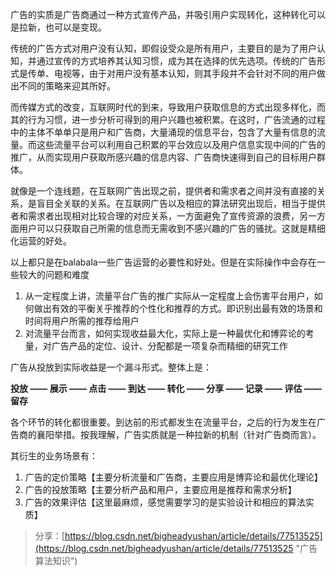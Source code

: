 广告的实质是广告商通过一种方式宣传产品，并吸引用户实现转化，这种转化可以是拉新，也可以是变现。

传统的广告方式对用户没有认知，即假设受众是所有用户，主要目的是为了用户认知，并通过宣传的方式培养其认知习惯，成为其在选择的优先选项。传统的广告形式是传单、电视等，由于对用户没有基本认知，则其手段并不会针对不同的用户做出不同的策略来迎其所好。

而传媒方式的改变，互联网时代的到来，导致用户获取信息的方式出现多样化，而其的行为习惯，进一步分析可得到的用户兴趣也被积累。在这时，广告流通的过程中的主体不单单只是用户和广告商，大量涌现的信息平台，包含了大量有信息的流量。而这些流量平台可以利用自己积累的平台效应以及用户信息实现中间的广告的推广，从而实现用户获取所感兴趣的信息内容、广告商快速得到自己的目标用户群体。

就像是一个连线题，在互联网广告出现之前，提供者和需求者之间并没有直接的关系，是盲目全关联的关系。在互联网广告以及相应的算法研究出现后，相当于提供者和需求者出现相对比较合理的对应关系，一方面避免了宣传资源的浪费，另一方面用户可以只获取自己所需的信息而无需收到不感兴趣的广告的骚扰。这就是精细化运营的好处。

以上都只是在balabala一些广告运营的必要性和好处。但是在实际操作中会存在一些较大的问题和难度

1. 从一定程度上讲，流量平台广告的推广实际从一定程度上会伤害平台用户，如何做出有效的平衡关乎推荐的个性化和推荐的方式。即识别出最有效的场景和时间将用户所需的推荐给用户
2. 对流量平台而言，如何实现收益最大化，实际上是一种最优化和博弈论的考量，对广告产品的定位、设计、分配都是一项复杂而精细的研究工作

广告从投放到实际收益是一个漏斗形式。整体上是：

**投放 —— 展示 —— 点击 —— 到达 —— 转化 —— 分享 —— 记录 —— 评估 —— 留存**

各个环节的转化都很重要。到达前的形式都发生在流量平台，之后的行为发生在广告商的襄阳举措。按我理解，广告实质就是一种拉新的机制（针对广告商而言）。

其衍生的业务场景有：

1. 广告的定价策略【主要分析流量和广告商，主要应用是博弈论和最优化理论】
2. 广告的投放策略【主要分析产品和用户，主要应用是推荐和需求分析】
3. 广告的效果评估【这里最麻烦，感觉需要学习的是实验设计和相应的算法实质】

> 分享：[https://blog.csdn.net/bigheadyushan/article/details/77513525](https://blog.csdn.net/bigheadyushan/article/details/77513525 "广告算法知识")



